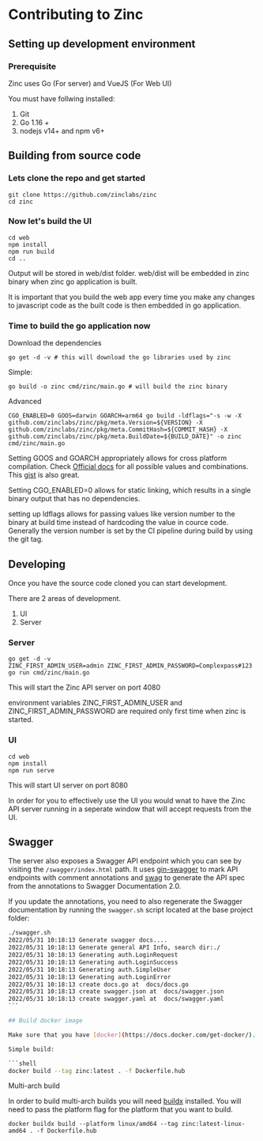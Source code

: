 # Contributing to Zinc

## Setting up development environment

### Prerequisite

Zinc uses Go (For server) and VueJS (For Web UI)

You must have follwing installed:

1. Git
2. Go 1.16 +
3. nodejs v14+ and npm v6+

## Building from source code

### Lets clone the repo and get started

```shell
git clone https://github.com/zinclabs/zinc
cd zinc
```

### Now let's build the UI

```shell
cd web
npm install
npm run build
cd ..
```

Output will be stored in web/dist folder. web/dist will be embedded in zinc binary when zinc go application is built.

It is important that you build the web app every time you make any changes to javascript code as the built code is then embedded in go application.

### Time to build the go application now

Download the dependencies

```shell
go get -d -v # this will download the go libraries used by zinc
```

Simple:

```shell
go build -o zinc cmd/zinc/main.go # will build the zinc binary
```

Advanced

```shell
CGO_ENABLED=0 GOOS=darwin GOARCH=arm64 go build -ldflags="-s -w -X github.com/zinclabs/zinc/pkg/meta.Version=${VERSION} -X github.com/zinclabs/zinc/pkg/meta.CommitHash=${COMMIT_HASH} -X github.com/zinclabs/zinc/pkg/meta.BuildDate=${BUILD_DATE}" -o zinc cmd/zinc/main.go
```

Setting GOOS and GOARCH appropriately allows for cross platform compilation. Check [Official docs](https://go.dev/doc/install/source#environment) for all possible values and combinations. This [gist](https://gist.github.com/asukakenji/f15ba7e588ac42795f421b48b8aede63) is also great.

Setting CGO_ENABLED=0 allows for static linking, which results in a single binary output that has no dependencies.

setting up ldflags allows for passing values like version number to the binary at build time instead of hardcoding the value in cource code. Generally the version number is set by the CI pipeline during build by using the git tag.

## Developing

Once you have the source code cloned you can start development.

There are 2 areas of development.

1. UI
1. Server

### Server

```shell
go get -d -v
ZINC_FIRST_ADMIN_USER=admin ZINC_FIRST_ADMIN_PASSWORD=Complexpass#123 go run cmd/zinc/main.go
```

This will start the Zinc API server on port 4080

environment variables ZINC_FIRST_ADMIN_USER and ZINC_FIRST_ADMIN_PASSWORD are required only first time when zinc is started.

### UI

```shell
cd web
npm install
npm run serve
```

This will start UI server on port 8080

In order for you to effectively use the UI you would wnat to have the Zinc API server running in a seperate window that will accept requests from the UI.

## Swagger

The server also exposes a Swagger API endpoint which you can see by visiting the `/swagger/index.html` path. It uses [gin-swagger](https://github.com/swaggo/gin-swagger) to mark API endpoints with comment annotations and [swag](https://github.com/swaggo/swag) to generate the API spec from the annotations to Swagger Documentation 2.0.

If you update the annotations, you need to also regenerate the Swagger documentation by running the `swagger.sh` script located at the base project folder:

````bash
./swagger.sh
2022/05/31 10:18:13 Generate swagger docs....
2022/05/31 10:18:13 Generate general API Info, search dir:./
2022/05/31 10:18:13 Generating auth.LoginRequest
2022/05/31 10:18:13 Generating auth.LoginSuccess
2022/05/31 10:18:13 Generating auth.SimpleUser
2022/05/31 10:18:13 Generating auth.LoginError
2022/05/31 10:18:13 create docs.go at  docs/docs.go
2022/05/31 10:18:13 create swagger.json at  docs/swagger.json
2022/05/31 10:18:13 create swagger.yaml at  docs/swagger.yaml
```

## Build docker image

Make sure that you have [docker](https://docs.docker.com/get-docker/).

Simple build:

```shell
docker build --tag zinc:latest . -f Dockerfile.hub
````

Multi-arch build

In order to build multi-arch builds you will need [buildx](https://docs.docker.com/buildx/working-with-buildx/) installed. You will need to pass the platform flag for the platform that you want to build.

```shell
docker buildx build --platform linux/amd64 --tag zinc:latest-linux-amd64 . -f Dockerfile.hub
```
